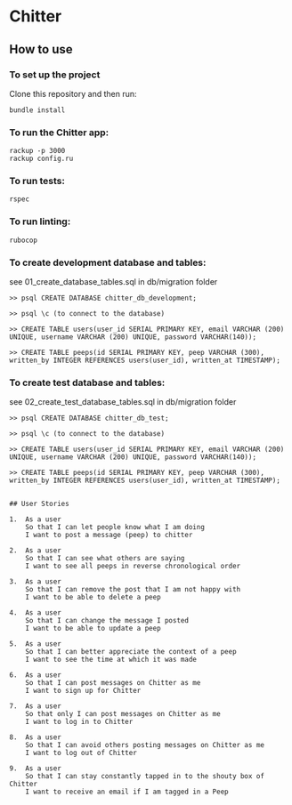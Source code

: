 # Chitter


## How to use

### To set up the project

Clone this repository and then run:

```
bundle install
```

### To run the Chitter app:

```
rackup -p 3000
rackup config.ru
```

### To run tests:

```
rspec
```

### To run linting:

```
rubocop
```
### To create development database and tables:

see 01_create_database_tables.sql in db/migration folder
```
>> psql CREATE DATABASE chitter_db_development;

>> psql \c (to connect to the database)

>> CREATE TABLE users(user_id SERIAL PRIMARY KEY, email VARCHAR (200) UNIQUE, username VARCHAR (200) UNIQUE, password VARCHAR(140));

>> CREATE TABLE peeps(id SERIAL PRIMARY KEY, peep VARCHAR (300), written_by INTEGER REFERENCES users(user_id), written_at TIMESTAMP);

```
### To create test database and tables:

see 02_create_test_database_tables.sql in db/migration folder
```
>> psql CREATE DATABASE chitter_db_test;

>> psql \c (to connect to the database)

>> CREATE TABLE users(user_id SERIAL PRIMARY KEY, email VARCHAR (200) UNIQUE, username VARCHAR (200) UNIQUE, password VARCHAR(140));

>> CREATE TABLE peeps(id SERIAL PRIMARY KEY, peep VARCHAR (300), written_by INTEGER REFERENCES users(user_id), written_at TIMESTAMP);


## User Stories

1.  As a user
    So that I can let people know what I am doing  
    I want to post a message (peep) to chitter

2.  As a user
    So that I can see what others are saying  
    I want to see all peeps in reverse chronological order

3.  As a user
    So that I can remove the post that I am not happy with
    I want to be able to delete a peep

4.  As a user
    So that I can change the message I posted
    I want to be able to update a peep

5.  As a user
    So that I can better appreciate the context of a peep
    I want to see the time at which it was made

6.  As a user
    So that I can post messages on Chitter as me
    I want to sign up for Chitter

7.  As a user
    So that only I can post messages on Chitter as me
    I want to log in to Chitter

8.  As a user
    So that I can avoid others posting messages on Chitter as me
    I want to log out of Chitter

9.  As a user
    So that I can stay constantly tapped in to the shouty box of Chitter
    I want to receive an email if I am tagged in a Peep